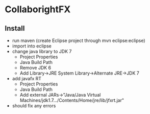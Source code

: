 CollaborightFX
==============

Install
--------

- run maven (create Eclipse project through mvn eclipse:eclipse)
- import into eclipse
- change java library to JDK 7
	- Project Properties
	- Java Build Path
	- Remove JDK 6
	- Add Library->JRE System Library->Alternate JRE->JDK 7
- add javafx RT 
	- Project Properties
	- Java Build Path
	- Add external JARs->"Java/Java Virtual Machines/jdk1.7.../Contents/Home/jre/lib/jfxrt.jar"
- should fix any errors
	